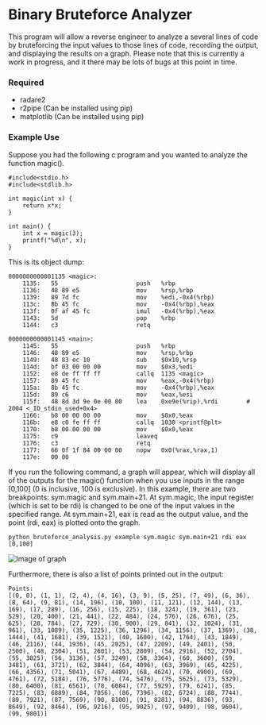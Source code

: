 # Binary Bruteforce Analyzer
This program will allow a reverse engineer to analyze a several lines of code by bruteforcing the input values to those lines of code, recording the output, and displaying the results on a graph. Please note that this is currently a work in progress, and it there may be lots of bugs at this point in time.

### Required
* radare2
* r2pipe (Can be installed using pip)
* matplotlib (Can be installed using pip)

### Example Use
Suppose you had the following c program and you wanted to analyze the function magic().
```
#include<stdio.h>
#include<stdlib.h>

int magic(int x) {
    return x*x;
}

int main() {
    int x = magic(3);
    printf("%d\n", x);
}
```
This is its object dump:
```
0000000000001135 <magic>:
    1135:	55                   	push   %rbp
    1136:	48 89 e5             	mov    %rsp,%rbp
    1139:	89 7d fc             	mov    %edi,-0x4(%rbp)
    113c:	8b 45 fc             	mov    -0x4(%rbp),%eax
    113f:	0f af 45 fc          	imul   -0x4(%rbp),%eax
    1143:	5d                   	pop    %rbp
    1144:	c3                   	retq   

0000000000001145 <main>:
    1145:	55                   	push   %rbp
    1146:	48 89 e5             	mov    %rsp,%rbp
    1149:	48 83 ec 10          	sub    $0x10,%rsp
    114d:	bf 03 00 00 00       	mov    $0x3,%edi
    1152:	e8 de ff ff ff       	callq  1135 <magic>
    1157:	89 45 fc             	mov    %eax,-0x4(%rbp)
    115a:	8b 45 fc             	mov    -0x4(%rbp),%eax
    115d:	89 c6                	mov    %eax,%esi
    115f:	48 8d 3d 9e 0e 00 00 	lea    0xe9e(%rip),%rdi        # 2004 <_IO_stdin_used+0x4>
    1166:	b8 00 00 00 00       	mov    $0x0,%eax
    116b:	e8 c0 fe ff ff       	callq  1030 <printf@plt>
    1170:	b8 00 00 00 00       	mov    $0x0,%eax
    1175:	c9                   	leaveq 
    1176:	c3                   	retq   
    1177:	66 0f 1f 84 00 00 00 	nopw   0x0(%rax,%rax,1)
    117e:	00 00
```
If you run the following command, a graph will appear, which will display all of the outputs for the magic() function when you use inputs in the range [0,100] (0 is inclusive, 100 is exclusive). In this example, there are two breakpoints: sym.magic and sym.main+21. At sym.magic, the input register (which is set to be rdi) is changed to be one of the input values in the specified range. At sym.main+21, eax is read as the output value, and the point (rdi, eax) is plotted onto the graph.
```
python bruteforce_analysis.py example sym.magic sym.main+21 rdi eax [0,100]
```
![Image of graph](https://i.postimg.cc/Mp7ysZ0R/Screenshot-from-2019-10-26-19-19-03.png)

Furthermore, there is also a list of points printed out in the output:
```
Points:
[(0, 0), (1, 1), (2, 4), (4, 16), (3, 9), (5, 25), (7, 49), (6, 36), (8, 64), (9, 81), (14, 196), (10, 100), (11, 121), (12, 144), (13, 169), (17, 289), (16, 256), (15, 225), (18, 324), (19, 361), (23, 529), (20, 400), (21, 441), (22, 484), (24, 576), (26, 676), (25, 625), (28, 784), (27, 729), (30, 900), (29, 841), (32, 1024), (31, 961), (33, 1089), (35, 1225), (36, 1296), (34, 1156), (37, 1369), (38, 1444), (41, 1681), (39, 1521), (40, 1600), (42, 1764), (43, 1849), (46, 2116), (44, 1936), (45, 2025), (47, 2209), (49, 2401), (50, 2500), (48, 2304), (51, 2601), (53, 2809), (54, 2916), (52, 2704), (55, 3025), (56, 3136), (57, 3249), (58, 3364), (60, 3600), (59, 3481), (61, 3721), (62, 3844), (64, 4096), (63, 3969), (65, 4225), (66, 4356), (71, 5041), (67, 4489), (68, 4624), (70, 4900), (69, 4761), (72, 5184), (76, 5776), (74, 5476), (75, 5625), (73, 5329), (80, 6400), (81, 6561), (78, 6084), (77, 5929), (79, 6241), (85, 7225), (83, 6889), (84, 7056), (86, 7396), (82, 6724), (88, 7744), (89, 7921), (87, 7569), (90, 8100), (91, 8281), (94, 8836), (93, 8649), (92, 8464), (96, 9216), (95, 9025), (97, 9409), (98, 9604), (99, 9801)]
```
